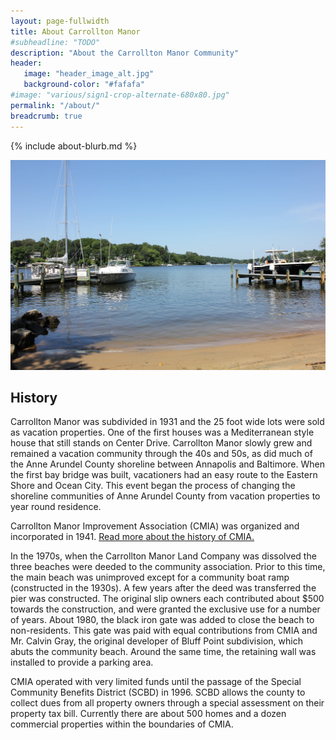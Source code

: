 ```yaml
---
layout: page-fullwidth
title: About Carrollton Manor
#subheadline: "TODO"
description: "About the Carrollton Manor Community"
header:
   image: "header_image_alt.jpg"
   background-color: "#fafafa"
#image: "various/sign1-crop-alternate-680x80.jpg"
permalink: "/about/"
breadcrumb: true
---
```


{% include about-blurb.md %}

<!-- <div class="full zoomable"><img src="/images/2014-06-01-around-CM/sign1.JPG"></div> -->
<div class="full zoomable"><img src="/images/various/sunset-beach3.jpg"></div>

## History
Carrollton Manor was subdivided in 1931 and the 25 foot wide lots were sold as vacation properties. 
One of the first houses was a Mediterranean style house that still stands on Center Drive. 
Carrollton Manor slowly grew and remained a vacation community through the 40s and 50s, as did much 
of the Anne Arundel County shoreline between Annapolis and Baltimore. When the first bay bridge was 
built, vacationers had an easy route to the Eastern Shore and Ocean City. This event began the process 
of changing the shoreline communities of Anne Arundel County from vacation properties to year round 
residence.

Carrollton Manor Improvement Association (CMIA) was organized and incorporated in 1941.  <a href="/cmia/" title="CMIA">Read more about the history of CMIA.</a>

In the 1970s, when the Carrollton Manor Land Company was dissolved the three beaches were deeded to 
the community association. Prior to this time, the main beach was unimproved except for a community boat 
ramp (constructed in the 1930s). A few years after the deed was transferred the pier was constructed. 
The original slip owners each contributed about $500 towards the construction, and were granted the exclusive 
use for a number of years. About 1980, the black iron gate was added to close the beach to non-residents. 
This gate was paid with equal contributions from CMIA and Mr. Calvin Gray, the original developer of Bluff 
Point subdivision, which abuts the community beach. Around the same time, the retaining wall was installed 
to provide a parking area.
 
CMIA operated with very limited funds until the passage of the Special Community Benefits District (SCBD) 
in 1996. SCBD allows the county to collect dues from all property owners through a special assessment on 
their property tax bill. Currently there are about 500 homes and a dozen commercial properties within the 
boundaries of CMIA.
